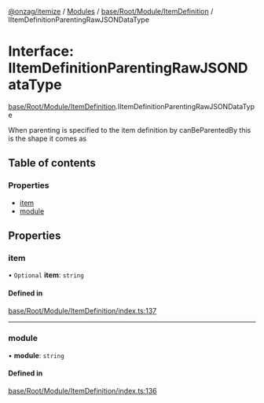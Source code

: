 [@onzag/itemize](../README.md) / [Modules](../modules.md) / [base/Root/Module/ItemDefinition](../modules/base_Root_Module_ItemDefinition.md) / IItemDefinitionParentingRawJSONDataType

# Interface: IItemDefinitionParentingRawJSONDataType

[base/Root/Module/ItemDefinition](../modules/base_Root_Module_ItemDefinition.md).IItemDefinitionParentingRawJSONDataType

When parenting is specified to the item definition by
canBeParentedBy this is the shape it comes as

## Table of contents

### Properties

- [item](base_Root_Module_ItemDefinition.IItemDefinitionParentingRawJSONDataType.md#item)
- [module](base_Root_Module_ItemDefinition.IItemDefinitionParentingRawJSONDataType.md#module)

## Properties

### item

• `Optional` **item**: `string`

#### Defined in

[base/Root/Module/ItemDefinition/index.ts:137](https://github.com/onzag/itemize/blob/a24376ed/base/Root/Module/ItemDefinition/index.ts#L137)

___

### module

• **module**: `string`

#### Defined in

[base/Root/Module/ItemDefinition/index.ts:136](https://github.com/onzag/itemize/blob/a24376ed/base/Root/Module/ItemDefinition/index.ts#L136)
